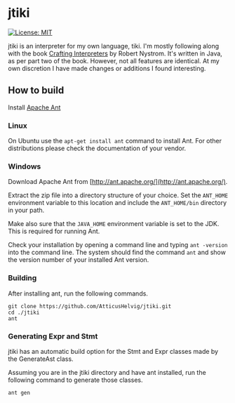 # jtiki

[![License: MIT](https://img.shields.io/badge/License-MIT-yellow.svg)](https://opensource.org/licenses/MIT)

jtiki is an interpreter for my own language, tiki. I'm mostly following along with the book [Crafting Interpreters](https://www.craftinginterpreters.com/) by Robert Nystrom. It's written in Java, as per part two of the book. However, not all features are identical. At my own discretion I have made changes or additions I found interesting.

## How to build

Install [Apache Ant](https://ant.apache.org/)

### Linux
On Ubuntu use the `apt-get install ant` command to install Ant. For other distributions please check the documentation of your vendor.

### Windows
Download Apache Ant from [http://ant.apache.org/](http://ant.apache.org/).

Extract the zip file into a directory structure of your choice. Set the `ANT_HOME` environment variable to this location and include the `ANT_HOME/bin` directory in your path.

Make also sure that the `JAVA_HOME` environment variable is set to the JDK. This is required for running Ant.

Check your installation by opening a command line and typing `ant -version` into the command line. The system should find the command `ant` and show the version number of your installed Ant version.

### Building

After installing ant, run the following commands.
```
git clone https://github.com/AtticusHelvig/jtiki.git
cd ./jtiki
ant
```

### Generating Expr and Stmt

jtiki has an automatic build option for the Stmt and Expr classes made by the GenerateAst class.

Assuming you are in the jtiki directory and have ant installed, run the following command to generate those classes.
```
ant gen
```
